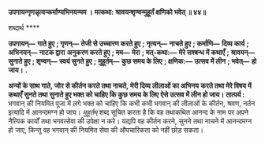 **उपगायन्गृणन्नृत्यन्कर्माण्यभिनयन्मम ।** **मत्कथा: श्रावयन्शृण्वन्मुहूर्तं क्षणिको भवेत् ॥ ४४॥** 

शब्दार्थ **** 

**उपगायन्—** **गाते हुए** **; गृणन्—** **तेजी से उच्चारण करते हुए** **; नृत्यन्—** **नाचते हुए** **; कर्माणि—** **दिव्य कार्य** **; अभिनयन्—** **नाटक द्वारा** **अनुकरण करते हुए** **; मम—** **मेरा** **; मत्-कथा:—** **मेरे सश्बन्ध में कथाएँ** **; श्रावयन्—** **सुनाते हुए** **; शृण्वन्—** **स्वयं सुनते हुए** **;** **मुहूर्तम्—** **कुछ समय के लिए** **; क्षणिक:—** **उत्सव में लीन** **; भवेत्—** **हो जाय।** **.** 

**अन्यों के साथ गाते, जोर से कीर्तन करते तथा नाचते, मेरी दिव्य लीलाओं का अभिनय** **करते तथा मेरे विषय में कथाएँ सुनते तथा सुनाते हुए भक्त को चाहिए कि कुछ समय के लिए** **ऐसे उत्सव में लीन हो जाय।** **तात्पर्य :** भगवान् की नियमित पूजा में लगे भक्त को चाहिए कि कभी कभी भगवान् की लीलाओं के कीर्तन, श्रवण, नर्तन इत्यादि में आनन्दमग्न हो जाय। *मुहूर्तम्* शब्द सूचित करता है कि वह तथाकथित आनन्द के नाम पर अपने नैत्यिक कार्यों तथा भगवत्सेवा की उपेक्षा न करे। यद्यपि वह कीर्तन करने, सुनने तथा नाचने में आनन्दमग्न हो जाए, किन्तु वह भगवान् की नियमित सेवा की औपचारिकता को नहीं छोड़ सकता।  